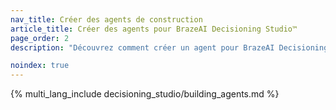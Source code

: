 ```yaml
---
nav_title: Créer des agents de construction
article_title: Créer des agents pour BrazeAI Decisioning Studio™
page_order: 2
description: "Découvrez comment créer un agent pour BrazeAI Decisioning Studio™, afin d'automatiser les expérimentations personnalisées et d'optimiser les résultats tels que les conversions, la fidélisation ou les chiffres d'affaires, sans tests A/B manuels."

noindex: true
---
```


{% multi_lang_include decisioning_studio/building_agents.md %}

